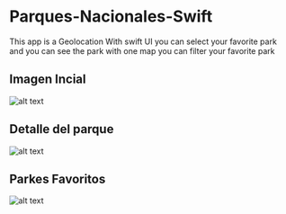 # Parques-Nacionales-Swift

This app is a Geolocation With swift UI you can select your favorite park and you can see the park with one map you can filter your favorite park 

## Imagen Incial

![alt text](https://i.ibb.co/hY7ccHN/Simulator-Screen-Shot-i-Phone-12-Pro-2021-03-11-at-17-05-48.png)


## Detalle del parque

![alt text](https://i.ibb.co/YpsRnk7/Simulator-Screen-Shot-i-Phone-12-Pro-2021-03-11-at-17-06-36.png)

## Parkes Favoritos 

![alt text](https://i.ibb.co/9wC1HvZ/Simulator-Screen-Shot-i-Phone-12-Pro-2021-03-11-at-17-05-52.png)
